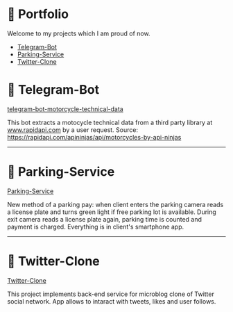 # 📑 Portfolio
Welcome to my projects which I am proud of now.

- [Telegram-Bot](#telegram-bot)
- [Parking-Service](#parking-service)
- [Twitter-Clone](#twitter-clone)

# 📌 Telegram-Bot
[telegram-bot-motorcycle-technical-data](https://github.com/murashkin-dv/Portfolio/tree/main/telegram-bot-motorcycle-technical-data)

This bot extracts a motocycle technical data from a third party library at www.rapidapi.com by a user request. Source: https://rapidapi.com/apininjas/api/motorcycles-by-api-ninjas
***

# 📌 Parking-Service
[Parking-Service](https://github.com/murashkin-dv/Portfolio/tree/main/parking-service)

New method of a parking pay: when client enters the parking camera reads a license plate and turns green light if free parking lot is available. 
During exit camera reads a license plate again, parking time is counted and payment is charged.
Everything is in client's smartphone app.
***

# 📌 Twitter-Clone

[Twitter-Clone](https://github.com/murashkin-dv/Portfolio/tree/main/twitter-clone)

This project implements back-end service for microblog clone of Twitter social network.
App allows to intaract with tweets, likes and user follows.
